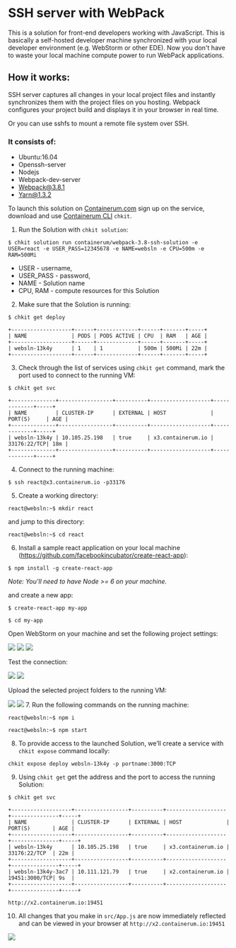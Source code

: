 # SSH server with WebPack

This is a solution for front-end developers working with JavaScript. This is basically a self-hosted developer machine synchronized with your local developer environment (e.g. WebStorm or other EDE). Now you don't have to waste your local machine compute power to run WebPack applications.

## How it works:

SSH server captures all changes in your local project files and instantly synchronizes them with the project files on you hosting. Webpack configures your project build and displays it in your browser in real time.

Or you can use sshfs to mount a remote file system over SSH.

### It consists of:

* Ubuntu:16.04
* Openssh-server
* Nodejs
* Webpack-dev-server
* Webpack@3.8.1
* Yarn@1.3.2


To launch this solution on [Containerum.com](https://containerum.com/) sign up on the service, download and use [Containerum CLI](https://github.com/containerum/chkit) `chkit`.

1. Run the Solution with `chkit solution`:

```
$ chkit solution run containerum/webpack-3.8-ssh-solution -e USER=react -e USER_PASS=12345678 -e NAME=websln -e CPU=500m -e RAM=500Mi
```
* USER - username,
* USER_PASS - password,
* NAME - Solution name
* CPU, RAM - compute resources for this Solution

2. Make sure that the Solution is running:

```
$ chkit get deploy

+-------------------+------+-------------+------+-------+-----+
| NAME              | PODS | PODS ACTIVE | CPU  | RAM   | AGE |
+-------------------+------+-------------+------+-------+-----+
| websln-13k4y      | 1    | 1           | 500m | 500Mi | 22m |
+-------------------+------+-------------+------+-------+-----+
```
3. Check through the list of services using `chkit get` command, mark the port used to connect to the running VM:
```
$ chkit get svc

+--------------+-----------------+----------+-------------------+-------------+-----+
| NAME         | CLUSTER-IP      | EXTERNAL | HOST              | PORT(S)     | AGE |
+--------------+-----------------+----------+-------------------+-------------+-----+
| websln-13k4y | 10.105.25.198   | true     | x3.containerum.io | 33176:22/TCP| 18m |
+--------------+-----------------+----------+-------------------+-------------+-----+
```
4. Connect to the running machine:
```
$ ssh react@x3.containerum.io -p33176
```

5. Create a working directory:
```
react@websln:~$ mkdir react
```
and jump to this directory:
```
react@websln:~$ cd react
```
6. Install a sample react application on your local machine (https://github.com/facebookincubator/create-react-app):
```
$ npm install -g create-react-app
```

_Note: You'll need to have Node >= 6 on your machine._

and create a new app:
```
$ create-react-app my-app

$ cd my-app
```
Open WebStorm on your machine and set the following project settings:

![](images/websln-connection.png)
![](images/websln-map.png)
![](images/websln-option.png)

Test the connection:

![](images/websln-testconnection1.png)
![](images/websln-testconnection2.png)

Upload the selected project folders to the running VM:

![](images/websln-upload1.png)
![](images/websln-upload2.png)
7. Run the following commands on the running machine:
```
react@websln:~$ npm i

react@websln:~$ npm start
```
8. To provide access to the launched Solution, we’ll create a service with `chkit expose` command locally:
```
chkit expose deploy websln-13k4y -p portname:3000:TCP
```

9. Using `chkit get` get the address and the port to access the running Solution:
```
$ chkit get svc

+-------------------+-----------------+----------+-------------------+---------------+-----+
| NAME              | CLUSTER-IP      | EXTERNAL | HOST              | PORT(S)       | AGE |
+-------------------+-----------------+----------+-------------------+---------------+-----+
| websln-13k4y      | 10.105.25.198   | true     | x3.containerum.io | 33176:22/TCP  | 22m |
+-------------------+-----------------+----------+-------------------+---------------+-----+
| websln-13k4y-3ac7 | 10.111.121.79   | true     | x2.containerum.io | 19451:3000/TCP| 9s  |
+-------------------+-----------------+----------+-------------------+---------------+-----+
```
   `http://x2.containerum.io:19451`


10. All changes that you make in `src/App.js` are now immediately reflected and can be viewed in your browser at `http://x2.containerum.io:19451`  

![](gif/websln-update.gif)
